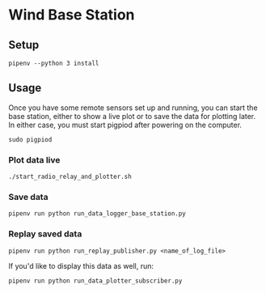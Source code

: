 # Wind Base Station

## Setup
`pipenv --python 3 install`

## Usage
Once you have some remote sensors set up and running, you can start the base station, either to show a live plot or to save the data for plotting later. In either case, you must start pigpiod after powering on the computer.

`sudo pigpiod`

### Plot data live
`./start_radio_relay_and_plotter.sh`

### Save data
`pipenv run python run_data_logger_base_station.py`

### Replay saved data
`pipenv run python run_replay_publisher.py <name_of_log_file>`

If you'd like to display this data as well, run:

`pipenv run python run_data_plotter_subscriber.py`
